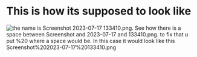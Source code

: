 # This is how its supposed to look like


![the name is Screenshot 2023-07-17 133410.png.
See how there is a space between Screenshot and 2023-07-17 and 133410.png.
to fix that u put %20 where a space would be. In this case it would look like this Screenshot%202023-07-17%20133410.png](Screenshot%202023-07-17%20133410.png)
